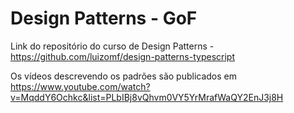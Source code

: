 # Design Patterns - GoF

Link do repositório do curso de Design Patterns - https://github.com/luizomf/design-patterns-typescript

Os vídeos descrevendo os padrões são publicados em https://www.youtube.com/watch?v=MqddY6Ochkc&list=PLbIBj8vQhvm0VY5YrMrafWaQY2EnJ3j8H  

